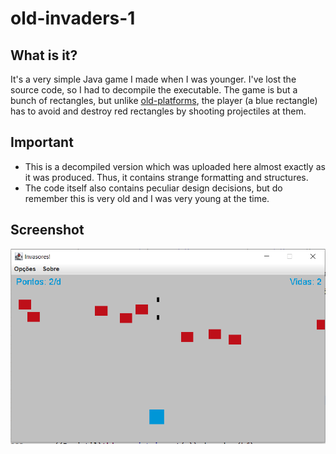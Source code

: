# old-invaders-1
## What is it?
It's a very simple Java game I made when I was younger. I've lost the source code, so I had to decompile the executable. The game is but a bunch of rectangles, but unlike [old-platforms](https://github.com/adfcf/old-platforms), the player (a blue rectangle) has to avoid and destroy red rectangles by shooting projectiles at them. 

## Important
- This is a decompiled version which was uploaded here almost exactly as it was produced. Thus, it contains strange formatting and structures.
- The code itself also contains peculiar design decisions, but do remember this is very old and I was very young at the time.

## Screenshot
![game-image](https://github.com/adfcf/old-invaders-1/blob/main/invasores1.png)
